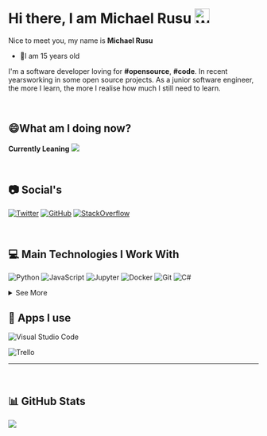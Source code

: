# Hi there, I am Michael Rusu <img src="https://raw.githubusercontent.com/MartinHeinz/MartinHeinz/master/wave.gif" alt="Wave Animated" width="30px">

Nice to meet you, my name is **Michael Rusu** 

- 👾I am 15 years old

I'm a software developer loving for <b>#opensource</b>, <b>#code</b>. In recent yearsworking in some open source projects. As a junior software engineer, the more I learn, the more I realise how much I still need to learn.</p>

&nbsp;
## 😄What am I doing now?



**Currently Leaning**
![](https://github.com/Rishit-dagli/Rishit-dagli/blob/master/badges/tensorflow.svg)

&nbsp;
## 📷 Social's

[![Twitter](https://img.shields.io/badge/Twitter-1DA1F2?style=for-the-badge&logo=twitter&logoColor=white)](https://twitter.com/Tech_guyMike)
[![GitHub](https://img.shields.io/badge/GitHub-100000?style=for-the-badge&logo=github&logoColor=white)](https://github.com)
[![StackOverflow](https://img.shields.io/badge/Stack_Overflow-FE7A16?style=for-the-badge&logo=stack-overflow&logoColor=white)](https://stackoverflow.com/users/15261476/michael-rusu)


&nbsp;
## 💻 Main Technologies I Work With

![Python](https://img.shields.io/badge/Python-3776AB?style=for-the-badge&logo=python&logoColor=white)
![JavaScript](https://img.shields.io/badge/JavaScript-323330?style=for-the-badge&logo=javascript&logoColor=F7DF1E)
![Jupyter](https://img.shields.io/badge/Jupyter-F37626.svg?&style=for-the-badge&logo=Jupyter&logoColor=white)
![Docker](https://img.shields.io/badge/Docker-2CA5E0?style=for-the-badge&logo=docker&logoColor=white)
![Git](https://img.shields.io/badge/Git-F05032?style=for-the-badge&logo=git&logoColor=white)
![C#](https://img.shields.io/badge/C%23-239120?style=for-the-badge&logo=c-sharp&logoColor=white)

<details>
  <summary>See More</summary>
  

![JSON](https://img.shields.io/badge/json-5E5C5C?style=for-the-badge&logo=json&logoColor=white)
![NodeJS](https://img.shields.io/badge/Node.js-339933?style=for-the-badge&logo=nodedotjs&logoColor=white)
![NPM](https://img.shields.io/badge/npm-CB3837?style=for-the-badge&logo=npm&logoColor=white)
![Yarn](https://img.shields.io/badge/Yarn-2C8EBB?style=for-the-badge&logo=yarn&logoColor=white)
![React](https://img.shields.io/badge/React-20232A?style=for-the-badge&logo=react&logoColor=61DAFB)
![.NET](https://img.shields.io/badge/.NET-5C2D91?style=for-the-badge&logo=.net&logoColor=white)
![C++](https://img.shields.io/badge/C%2B%2B-00599C?style=for-the-badge&logo=c%2B%2B&logoColor=white)
![HTML](https://img.shields.io/badge/HTML5-E34F26?style=for-the-badge&logo=html5&logoColor=white)
![SwiftUI](https://img.shields.io/badge/Swift-FA7343?style=for-the-badge&logo=swift&logoColor=white)
</details>
  
## 📱 Apps I use

![Visual Studio Code](https://img.shields.io/badge/Visual_Studio_Code-0078D4?style=for-the-badge&logo=visual%20studio%20code&logoColor=white)

![Trello](https://img.shields.io/badge/Trello-0052CC?style=for-the-badge&logo=trello&logoColor=white)



---
  
&nbsp;
## 📊 GitHub Stats

![](https://github-readme-stats.vercel.app/api?username=Michael-Rusu&count_private=true)

